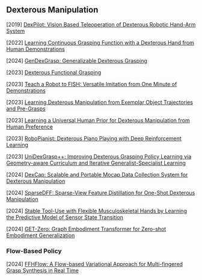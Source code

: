## Dexterous Manipulation

[2019] [DexPilot: Vision Based Teleoperation of Dexterous Robotic Hand-Arm System](https://arxiv.org/abs/1910.03135)

[2022] [Learning Continuous Grasping Function with a Dexterous Hand from Human Demonstrations](https://arxiv.org/abs/2207.05053)

[2024] [GenDexGrasp: Generalizable Dexterous Grasping](https://arxiv.org/abs/2210.00722)

[2023] [Dexterous Functional Grasping](https://arxiv.org/abs/2312.02975)

[2023] [Teach a Robot to FISH: Versatile Imitation from One Minute of Demonstrations](https://arxiv.org/abs/2303.01497)

[2023] [Learning Dexterous Manipulation from Exemplar Object Trajectories and Pre-Grasps](https://arxiv.org/abs/2209.11221)

[2023] [Learning a Universal Human Prior for Dexterous Manipulation from Human Preference](https://arxiv.org/abs/2304.04602)

[2023] [RoboPianist: Dexterous Piano Playing with Deep Reinforcement Learning](https://arxiv.org/abs/2304.04150)

[2023] [UniDexGrasp++: Improving Dexterous Grasping Policy Learning via Geometry-aware Curriculum and Iterative Generalist-Specialist Learning](https://arxiv.org/abs/2304.00464)

[2024] [DexCap: Scalable and Portable Mocap Data Collection System for Dexterous Manipulation](https://arxiv.org/abs/2403.07788)

[2024] [SparseDFF: Sparse-View Feature Distillation for One-Shot Dexterous Manipulation](https://arxiv.org/abs/2310.16838)

[2024] [Stable Tool-Use with Flexible Musculoskeletal Hands by Learning the Predictive Model of Sensor State Transition](https://arxiv.org/abs/2406.17136)

[2024] [GET-Zero: Graph Embodiment Transformer for Zero-shot Embodiment Generalization](https://arxiv.org/abs/2407.15002)



### Flow-Based Policy

[2024] [FFHFlow: A Flow-based Variational Approach for Multi-fingered Grasp Synthesis in Real Time](https://arxiv.org/abs/2407.15002)